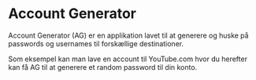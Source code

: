 # Account Generator

Account Generator (AG) er en applikation lavet til at generere og huske på passwords og usernames til forskællige destinationer.



Som eksempel kan man lave en account til YouTube.com hvor du herefter kan få AG til at generere et random password til din konto.
